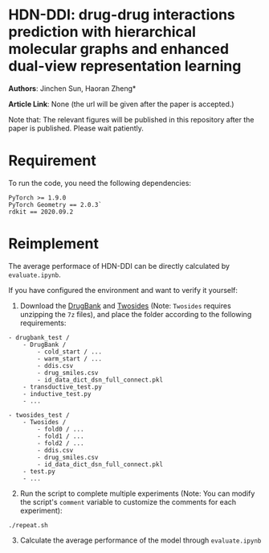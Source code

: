 # HDN-DDI: drug-drug interactions prediction with hierarchical molecular graphs and enhanced dual-view representation learning

**Authors**: Jinchen Sun, Haoran Zheng*

**Article Link**: None (the url will be given after the paper is accepted.)

Note that: The relevant figures will be published in this repository after the paper is published. Please wait patiently.

# Requirement
To run the code, you need the following dependencies:
```
PyTorch >= 1.9.0
PyTorch Geometry == 2.0.3`
rdkit == 2020.09.2
```

# Reimplement

The average performace of HDN-DDI can be directly calculated by `evaluate.ipynb`.  

If you have configured the environment and want to verify it yourself:  

1. Download the [DrugBank](https://github.com/jcsun-00/DrugBank) and [Twosides](https://github.com/jcsun-00/Twosides) (Note: `Twosides` requires unzipping the `7z` files), and place the folder according to the following requirements:

```
- drugbank_test /
    - DrugBank /
        - cold_start / ...
        - warm_start / ...
        - ddis.csv
        - drug_smiles.csv
        - id_data_dict_dsn_full_connect.pkl
    - transductive_test.py
    - inductive_test.py
    - ...

- twosides_test /
    - Twosides /
        - fold0 / ...
        - fold1 / ...
        - fold2 / ...
        - ddis.csv
        - drug_smiles.csv
        - id_data_dict_dsn_full_connect.pkl
    - test.py
    - ...
```

2. Run the script to complete multiple experiments (Note: You can modify the script's `comment` variable to customize the comments for each experiment):
```
./repeat.sh
```

3. Calculate the average performance of the model through `evaluate.ipynb`